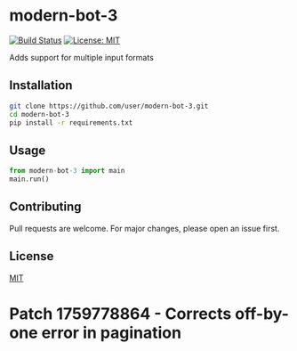 # modern-bot-3

[![Build Status](https://img.shields.io/badge/build-passing-brightgreen.svg)]()
[![License: MIT](https://img.shields.io/badge/License-MIT-yellow.svg)]()

Adds support for multiple input formats

## Installation

```bash
git clone https://github.com/user/modern-bot-3.git
cd modern-bot-3
pip install -r requirements.txt
```

## Usage

```python
from modern-bot-3 import main
main.run()
```

## Contributing

Pull requests are welcome. For major changes, please open an issue first.

## License

[MIT](LICENSE)
# Patch 1759778864 - Corrects off-by-one error in pagination
